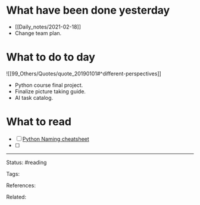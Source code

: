 # What have been done yesterday

- [[Daily_notes/2021-02-18]]
-  Change team plan.


# What to do to day
![[99_Others/Quotes/quote_20190101#^different-perspectives]]

-  Python course final project.
-  Finalize picture taking guide.
-  AI task catalog.

# What to read

- [ ] [Python Naming cheatsheet](https://github.com/kettanaito/naming-cheatsheet#naming-cheatsheet)
- [ ] 



---
Status: #reading

Tags: 

References:

Related:
